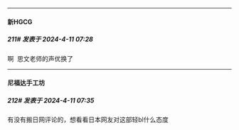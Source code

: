 ﻿
*****

####  新HGCG  
##### 211#       发表于 2024-4-11 07:28

啊  思文老师的声优换了


*****

####  尼福达手工坊  
##### 212#       发表于 2024-4-11 07:35

有没有搬日网评论的，想看看日本网友对这部轻bl什么态度

